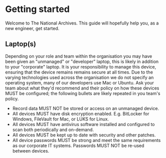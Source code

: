 # Getting started

Welcome to The National Archives. This guide will hopefully help you, as a new engineer, get started.

## Laptop(s)

Depending on your role and team within the organisation you may have been given an "unmanaged" or "developer" laptop, this is likely in addition to your "corporate" laptop. It is your responsibility to manage this device, ensuring that the device remains remains secure at all times. Due to the varying technologies used across the organisation we do not specify an operating system, many of our developers use Mac or Ubuntu. Ask your team about what they'd recommend and their policy on how these devices MUST be configured; the following bullets are likely repeated in you team's policy.

- Record data MUST NOT be stored or access on an unmanaged device.
- All devices MUST have disk encryption enabled. E.g. BitLocker for Windows, FileVault for Mac, or LUKS for Linux.
- All devices MUST have antivirus software installed and configured to scan both periodically and on-demand.
- All devices MUST be kept up to date with security and other patches.
- All device passwords MUST be strong and meet the same requirements as our corporate IT systems. Passwords MUST NOT be re-used between devices.
